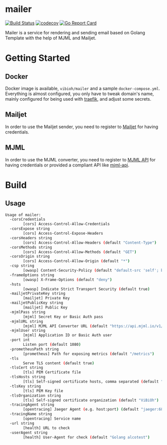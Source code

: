 # mailer

[![Build Status](https://travis-ci.org/ViBiOh/mailer.svg?branch=master)](https://travis-ci.org/ViBiOh/mailer)
[![codecov](https://codecov.io/gh/ViBiOh/mailer/branch/master/graph/badge.svg)](https://codecov.io/gh/ViBiOh/mailer)
[![Go Report Card](https://goreportcard.com/badge/github.com/ViBiOh/mailer)](https://goreportcard.com/report/github.com/ViBiOh/mailer)

Mailer is a service for rendering and sending email based on Golang Template with the help of MJML and Mailjet.

# Getting Started

## Docker

Docker image is available, `vibioh/mailer` and a sample `docker-compose.yml`. Everything is almost configured, you only have to tweak domain's name, mainly configured for being used with [traefik](https://traefik.io), and adjust some secrets.

## Mailjet

In order to use the Mailjet sender, you need to register to [Mailjet](https://www.mailjet.com/) for having credentials.

## MJML

In order to use the MJML converter, you need to register to [MJML API](https://mjml.io/api) for having credentials or provided a compliant API like [mjml-api](https://github.com/ViBiOh/mjml-api).

# Build

## Usage

```bash
Usage of mailer:
  -corsCredentials
        [cors] Access-Control-Allow-Credentials
  -corsExpose string
        [cors] Access-Control-Expose-Headers
  -corsHeaders string
        [cors] Access-Control-Allow-Headers (default "Content-Type")
  -corsMethods string
        [cors] Access-Control-Allow-Methods (default "GET")
  -corsOrigin string
        [cors] Access-Control-Allow-Origin (default "*")
  -csp string
        [owasp] Content-Security-Policy (default "default-src 'self'; base-uri 'self'")
  -frameOptions string
        [owasp] X-Frame-Options (default "deny")
  -hsts
        [owasp] Indicate Strict Transport Security (default true)
  -mailjetPrivateKey string
        [mailjet] Private Key
  -mailjetPublicKey string
        [mailjet] Public Key
  -mjmlPass string
        [mjml] Secret Key or Basic Auth pass
  -mjmlURL string
        [mjml] MJML API Converter URL (default "https://api.mjml.io/v1/render")
  -mjmlUser string
        [mjml] Application ID or Basic Auth user
  -port int
        Listen port (default 1080)
  -prometheusPath string
        [prometheus] Path for exposing metrics (default "/metrics")
  -tls
        Serve TLS content (default true)
  -tlsCert string
        [tls] PEM Certificate file
  -tlsHosts string
        [tls] Self-signed certificate hosts, comma separated (default "localhost")
  -tlsKey string
        [tls] PEM Key file
  -tlsOrganization string
        [tls] Self-signed certificate organization (default "ViBiOh")
  -tracingAgent string
        [opentracing] Jaeger Agent (e.g. host:port) (default "jaeger:6831")
  -tracingName string
        [opentracing] Service name
  -url string
        [health] URL to check
  -userAgent string
        [health] User-Agent for check (default "Golang alcotest")
```